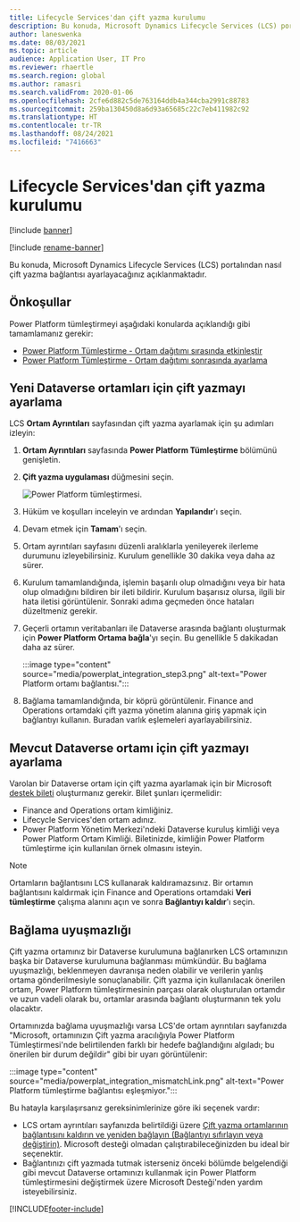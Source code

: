 ```yaml
---
title: Lifecycle Services'dan çift yazma kurulumu
description: Bu konuda, Microsoft Dynamics Lifecycle Services (LCS) portalından nasıl çift yazma bağlantısı ayarlayacağınız açıklanmaktadır.
author: laneswenka
ms.date: 08/03/2021
ms.topic: article
audience: Application User, IT Pro
ms.reviewer: rhaertle
ms.search.region: global
ms.author: ramasri
ms.search.validFrom: 2020-01-06
ms.openlocfilehash: 2cfe6d882c5de763164ddb4a344cba2991c88783
ms.sourcegitcommit: 259ba130450d8a6d93a65685c22c7eb411982c92
ms.translationtype: HT
ms.contentlocale: tr-TR
ms.lasthandoff: 08/24/2021
ms.locfileid: "7416663"
---
```

# <a name="dual-write-setup-from-lifecycle-services"></a>Lifecycle Services'dan çift yazma kurulumu

[!include [banner](../../includes/banner.md)]

[!include [rename-banner](~/includes/cc-data-platform-banner.md)]

Bu konuda, Microsoft Dynamics Lifecycle Services (LCS) portalından nasıl çift yazma bağlantısı ayarlayacağınız açıklanmaktadır.

## <a name="prerequisites"></a>Önkoşullar

Power Platform tümleştirmeyi aşağıdaki konularda açıklandığı gibi tamamlamanız gerekir:

+ [Power Platform Tümleştirme - Ortam dağıtımı sırasında etkinleştir](../../power-platform/overview.md#enable-during-environment-deployment)
+ [Power Platform Tümleştirme - Ortam dağıtımı sonrasında ayarlama](../../power-platform/overview.md#set-up-after-environment-deployment)

## <a name="set-up-dual-write-for-new-dataverse-environments"></a>Yeni Dataverse ortamları için çift yazmayı ayarlama

LCS **Ortam Ayrıntıları** sayfasından çift yazma ayarlamak için şu adımları izleyin:

1. **Ortam Ayrıntıları** sayfasında **Power Platform Tümleştirme** bölümünü genişletin.

2. **Çift yazma uygulaması** düğmesini seçin.

    ![Power Platform tümleştirmesi.](media/powerplat_integration_step2.png)

3. Hüküm ve koşulları inceleyin ve ardından **Yapılandır**'ı seçin.

4. Devam etmek için **Tamam**'ı seçin.

5. Ortam ayrıntıları sayfasını düzenli aralıklarla yenileyerek ilerleme durumunu izleyebilirsiniz. Kurulum genellikle 30 dakika veya daha az sürer.  

6. Kurulum tamamlandığında, işlemin başarılı olup olmadığını veya bir hata olup olmadığını bildiren bir ileti bildirir. Kurulum başarısız olursa, ilgili bir hata iletisi görüntülenir. Sonraki adıma geçmeden önce hataları düzeltmeniz gerekir.

7. Geçerli ortamın veritabanları ile Dataverse arasında bağlantı oluşturmak için **Power Platform Ortama bağla**'yı seçin. Bu genellikle 5 dakikadan daha az sürer.

    :::image type="content" source="media/powerplat_integration_step3.png" alt-text="Power Platform ortamı bağlantısı.":::

8. Bağlama tamamlandığında, bir köprü görüntülenir. Finance and Operations ortamdaki çift yazma yönetim alanına giriş yapmak için bağlantıyı kullanın. Buradan varlık eşlemeleri ayarlayabilirsiniz.

## <a name="set-up-dual-write-for-an-existing-dataverse-environment"></a>Mevcut Dataverse ortamı için çift yazmayı ayarlama

Varolan bir Dataverse ortam için çift yazma ayarlamak için bir Microsoft [destek bileti](../../lifecycle-services/lcs-support.md) oluşturmanız gerekir. Bilet şunları içermelidir:

+ Finance and Operations ortam kimliğiniz.
+ Lifecycle Services'den ortam adınız.
+ Power Platform Yönetim Merkezi'ndeki Dataverse kuruluş kimliği veya Power Platform Ortam Kimliği. Biletinizde, kimliğin Power Platform tümleştirme için kullanılan örnek olmasını isteyin.

> [!NOTE]
> Ortamların bağlantısını LCS kullanarak kaldıramazsınız. Bir ortamın bağlantısını kaldırmak için Finance and Operations ortamdaki **Veri tümleştirme** çalışma alanını açın ve sonra **Bağlantıyı kaldır**'ı seçin.

## <a name="linking-mismatch"></a>Bağlama uyuşmazlığı

Çift yazma ortamınız bir Dataverse kurulumuna bağlanırken LCS ortamınızın başka bir Dataverse kurulumuna bağlanması mümkündür. Bu bağlama uyuşmazlığı, beklenmeyen davranışa neden olabilir ve verilerin yanlış ortama gönderilmesiyle sonuçlanabilir. Çift yazma için kullanılacak önerilen ortam, Power Platform tümleştirmesinin parçası olarak oluşturulan ortamdır ve uzun vadeli olarak bu, ortamlar arasında bağlantı oluşturmanın tek yolu olacaktır.

Ortamınızda bağlama uyuşmazlığı varsa LCS'de ortam ayrıntıları sayfanızda "Microsoft, ortamınızın Çift yazma aracılığıyla Power Platform Tümleştirmesi'nde belirtilenden farklı bir hedefe bağlandığını algıladı; bu önerilen bir durum değildir" gibi bir uyarı görüntülenir:

:::image type="content" source="media/powerplat_integration_mismatchLink.png" alt-text="Power Platform tümleştirme bağlantısı eşleşmiyor.":::

Bu hatayla karşılaşırsanız gereksinimlerinize göre iki seçenek vardır:

+ LCS ortam ayrıntıları sayfanızda belirtildiği üzere [Çift yazma ortamlarının bağlantısını kaldırın ve yeniden bağlayın (Bağlantıyı sıfırlayın veya değiştirin)](relink-environments.md#scenario-reset-or-change-linking). Microsoft desteği olmadan çalıştırabileceğinizden bu ideal bir seçenektir.  
+ Bağlantınızı çift yazmada tutmak isterseniz önceki bölümde belgelendiği gibi mevcut Dataverse ortamınızı kullanmak için Power Platform tümleştirmesini değiştirmek üzere Microsoft Desteği'nden yardım isteyebilirsiniz.  

[!INCLUDE[footer-include](../../../../includes/footer-banner.md)]
